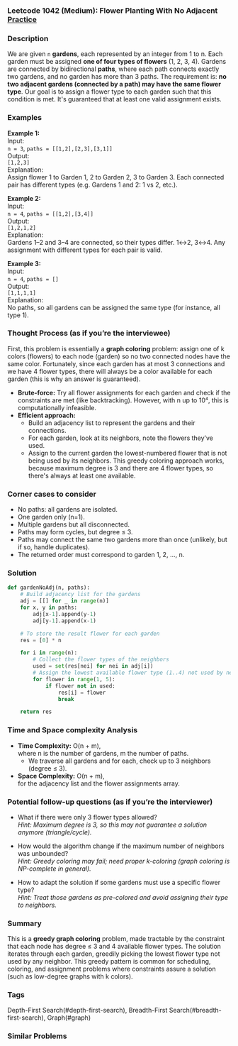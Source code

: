 ### Leetcode 1042 (Medium): Flower Planting With No Adjacent [Practice](https://leetcode.com/problems/flower-planting-with-no-adjacent)

### Description  
We are given `n` **gardens**, each represented by an integer from 1 to n. Each garden must be assigned **one of four types of flowers** (1, 2, 3, 4). Gardens are connected by bidirectional **paths**, where each path connects exactly two gardens, and no garden has more than 3 paths. The requirement is: **no two adjacent gardens (connected by a path) may have the same flower type**. Our goal is to assign a flower type to each garden such that this condition is met. It's guaranteed that at least one valid assignment exists.

### Examples  

**Example 1:**  
Input:  
`n = 3`, `paths = [[1,2],[2,3],[3,1]]`  
Output:  
`[1,2,3]`  
Explanation:  
Assign flower 1 to Garden 1, 2 to Garden 2, 3 to Garden 3. Each connected pair has different types (e.g. Gardens 1 and 2: 1 vs 2, etc.).

**Example 2:**  
Input:  
`n = 4`, `paths = [[1,2],[3,4]]`  
Output:  
`[1,2,1,2]`  
Explanation:  
Gardens 1–2 and 3–4 are connected, so their types differ. 1↔2, 3↔4. Any assignment with different types for each pair is valid.

**Example 3:**  
Input:  
`n = 4`, `paths = []`  
Output:  
`[1,1,1,1]`  
Explanation:  
No paths, so all gardens can be assigned the same type (for instance, all type 1).

### Thought Process (as if you’re the interviewee)  
First, this problem is essentially a **graph coloring** problem: assign one of k colors (flowers) to each node (garden) so no two connected nodes have the same color. Fortunately, since each garden has at most 3 connections and we have 4 flower types, there will always be a color available for each garden (this is why an answer is guaranteed).  
- **Brute-force:** Try all flower assignments for each garden and check if the constraints are met (like backtracking). However, with n up to 10⁴, this is computationally infeasible.
- **Efficient approach:** 
  - Build an adjacency list to represent the gardens and their connections.
  - For each garden, look at its neighbors, note the flowers they’ve used.
  - Assign to the current garden the lowest-numbered flower that is not being used by its neighbors.
This greedy coloring approach works, because maximum degree is 3 and there are 4 flower types, so there's always at least one available.

### Corner cases to consider  
- No paths: all gardens are isolated.  
- One garden only (n=1).  
- Multiple gardens but all disconnected.  
- Paths may form cycles, but degree ≤ 3.
- Paths may connect the same two gardens more than once (unlikely, but if so, handle duplicates).
- The returned order must correspond to garden 1, 2, ..., n.

### Solution

```python
def gardenNoAdj(n, paths):
    # Build adjacency list for the gardens
    adj = [[] for _ in range(n)]
    for x, y in paths:
        adj[x-1].append(y-1)
        adj[y-1].append(x-1)

    # To store the result flower for each garden
    res = [0] * n

    for i in range(n):
        # Collect the flower types of the neighbors
        used = set(res[nei] for nei in adj[i])
        # Assign the lowest available flower type (1..4) not used by neighbors
        for flower in range(1, 5):
            if flower not in used:
                res[i] = flower
                break

    return res
```

### Time and Space complexity Analysis  

- **Time Complexity:** O(n + m),  
  where n is the number of gardens, m the number of paths.  
  - We traverse all gardens and for each, check up to 3 neighbors (degree ≤ 3).
- **Space Complexity:** O(n + m),  
  for the adjacency list and the flower assignments array.

### Potential follow-up questions (as if you’re the interviewer)  

- What if there were only 3 flower types allowed?  
  *Hint: Maximum degree is 3, so this may not guarantee a solution anymore (triangle/cycle).*

- How would the algorithm change if the maximum number of neighbors was unbounded?  
  *Hint: Greedy coloring may fail; need proper k-coloring (graph coloring is NP-complete in general).*

- How to adapt the solution if some gardens must use a specific flower type?  
  *Hint: Treat those gardens as pre-colored and avoid assigning their type to neighbors.*

### Summary
This is a **greedy graph coloring** problem, made tractable by the constraint that each node has degree ≤ 3 and 4 available flower types. The solution iterates through each garden, greedily picking the lowest flower type not used by any neighbor. This greedy pattern is common for scheduling, coloring, and assignment problems where constraints assure a solution (such as low-degree graphs with k colors).

### Tags
Depth-First Search(#depth-first-search), Breadth-First Search(#breadth-first-search), Graph(#graph)

### Similar Problems
